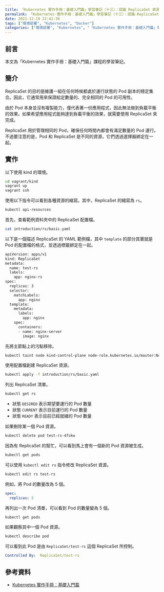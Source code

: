 ```yaml
---
title: 「Kubernetes 實作手冊：基礎入門篇」學習筆記（十三）：認識 ReplicaSet 資源
permalink: 「Kubernetes-實作手冊：基礎入門篇」學習筆記（十三）：認識-ReplicaSet-資源
date: 2021-12-19 22:41:39
tags: ["環境部署", "Kubernetes", "Docker"]
categories: ["環境部署", "Kubernetes", "「Kubernetes 實作手冊：基礎入門篇」學習筆記"]
---
```


## 前言

本文為「Kubernetes 實作手冊：基礎入門篇」課程的學習筆記。

## 簡介

ReplicaSet 的目的是維護一組在任何時候都處於運行狀態的 Pod 副本的穩定集合。因此，它通常用來保證給定數量的、完全相同的 Pod 的可用性。

由於 Pod 本身並沒有複製能力，僅代表著一份應用程式，因此無法做到負載平衡的效果。如果希望應用程式能夠達到負載平衡的效果，就需要使用 ReplicaSet 來完成。

ReplicaSet 用於管理相同的 Pod，確保任何時間內都會有滿足數量的 Pod 運行。不過要注意的是，Pod 和 ReplicaSet 是不同的資源，它們透過選擇器綁定在一起。

## 實作

以下使用 kind 的環境。

```BASH
cd vagrant/kind
vagrant up
vagrant ssh
```

使用以下指令可以看到各種資源的縮寫。其中，ReplicaSet 的縮寫為 `rs`。

```BASH
kubectl api-resources
```

首先，查看範例資料夾中的 ReplicaSet 配置檔。

```BASH
cat introduction/rs/basic.yaml
```

以下是一個描述 ReplicaSet 的 YAML 範例檔，其中 `template` 的部分其實就是 Pod 的配置檔的格式，並透過標籤綁定在一起。

```BASH
apiVersion: apps/v1
kind: ReplicaSet
metadata:
  name: test-rs
  labels:
    app: nginx-rs
spec:
  replicas: 3
  selector:
    matchLabels:
      app: nginx
  template:
    metadata:
      labels:
        app: nginx
    spec:
      containers:
      - name: nginx-server
        image: nginx
```

先將主節點上的污點移除。

```BASH
kubectl taint node kind-control-plane node-role.kubernetes.io/master:NoSchedule-
```

使用配置檔創建 ReplicaSet 資源。

```BASH
kubectl apply -f introduction/rs/basic.yaml
```

列出 ReplicaSet 清單。

```BASH
kubectl get rs
```

- 狀態 `DESIRED` 表示期望要運行的 Pod 數量
- 狀態 `CURRENT` 表示目前運行的 Pod 數量
- 狀態 `READY` 表示目前已經就緒的 Pod 數量

如果刪除某一個 Pod 資源。

```BASH
kubectl delete pod test-rs-4fskw
```

因為有 ReplicaSet 的幫忙，可以看到馬上會有一個新的 Pod 資源被生成。

```BASH
kubectl get pods
```

可以使用 `kubectl edit rs` 指令修改 ReplicaSet 資源。

```BASH
kubectl edit rs test-rs
```

例如，將 Pod 的數量改為 5 個。

```YAML
spec:
  replicas: 5
```

再列出一次 Pod 清單，可以看到 Pod 的數量變為 5 個。

```BASH
kubectl get pods
```

如果觀察其中一個 Pod 資源。

```BASH
kubectl describe pod
```

可以看到此 Pod 是由 `ReplicaSet/test-rs` 這個 ReplicaSet 所控制。

```YAML
Controlled By:  ReplicaSet/test-rs
```

## 參考資料

- [Kubernetes 實作手冊：基礎入門篇](https://hiskio.com/courses/349/about)

